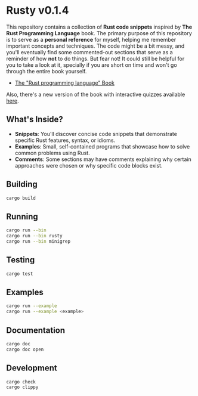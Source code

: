 Rusty v0.1.4
============

This repository contains a collection of **Rust code snippets** inspired by **The Rust Programming Language** book. The primary purpose of this repository is to serve as a **personal reference** for myself, helping me remember important concepts and techniques. The code might be a bit messy, and you'll eventually find some commented-out sections that serve as a reminder of how **not** to do things. But fear not! It could still be helpful for you to take a look at it, specially if you are short on time and won't go through the entire book
yourself.

 * [The "Rust programming language" Book](https://doc.rust-lang.org/book)

 Also, there's a new version of the book with interactive quizzes available [here](https://rust-book.cs.brown.edu/).

What's Inside?
--------------

- **Snippets**: You'll discover concise code snippets that demonstrate specific Rust features, syntax, or idioms.
- **Examples**: Small, self-contained programs that showcase how to solve common problems using Rust.
- **Comments**: Some sections may have comments explaining why certain approaches were chosen or why specific code blocks exist.

Building
--------

``` sh
cargo build
```

Running
-------

``` sh
cargo run --bin
cargo run --bin rusty
cargo run --bin minigrep
```

Testing
-------

``` sh
cargo test
```

Examples
--------

``` sh
cargo run --example
cargo run --example <example>
```

Documentation
-------------

```sh
cargo doc
cargo doc open
```

Development
-----------

``` sh
cargo check
cargo clippy
```
